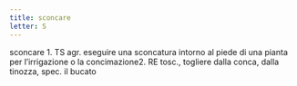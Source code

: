 ```yaml
---
title: sconcare
letter: S
---
```

sconcare 1. TS agr. eseguire una sconcatura intorno al piede di una pianta per l’irrigazione o la concimazione2. RE tosc., togliere dalla conca, dalla tinozza, spec. il bucato